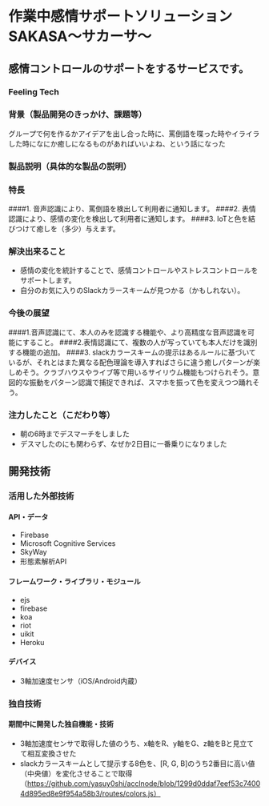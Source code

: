 # 作業中感情サポートソリューション　SAKASA〜サカーサ〜
## 感情コントロールのサポートをするサービスです。
### Feeling Tech

### 背景（製品開発のきっかけ、課題等）
グループで何を作るかアイデアを出し合った時に、罵倒語を喋った時やイライラした時になにか癒しになるものがあればいいよね、という話になった

### 製品説明（具体的な製品の説明）
### 特長
####1. 音声認識により、罵倒語を検出して利用者に通知します。
####2. 表情認識により、感情の変化を検出して利用者に通知します。
####3. IoTと色を結びつけて癒しを（多少）与えます。

### 解決出来ること
* 感情の変化を統計することで、感情コントロールやストレスコントロールをサポートします。
* 自分のお気に入りのSlackカラースキームが見つかる（かもしれない）。

### 今後の展望
####1.音声認識にて、本人のみを認識する機能や、より高精度な音声認識を可能にすること。
####2.表情認識にて、複数の人が写っていても本人だけを識別する機能の追加。
####3. slackカラースキームの提示はあるルールに基づいているが、それとはまた異なる配色理論を導入すればさらに違う癒しパターンが楽しめそう。クラブハウスやライブ等で用いるサイリウム機能もつけられそう。意図的な振動をパターン認識で捕捉できれば、スマホを振って色を変えつつ踊れそう。

### 注力したこと（こだわり等）
* 朝の6時までデスマーチをしました
* デスマしたのにも関わらず、なぜか2日目に一番乗りになりました

## 開発技術
### 活用した外部技術
#### API・データ
* Firebase
* Microsoft Cognitive Services
* SkyWay
* 形態素解析API

#### フレームワーク・ライブラリ・モジュール
* ejs
* firebase
* koa
* riot
* uikit
* Heroku

#### デバイス
* 3軸加速度センサ（iOS/Android内蔵）

### 独自技術
#### 期間中に開発した独自機能・技術
* 3軸加速度センサで取得した値のうち、x軸をR、y軸をG、z軸をBと見立てて相互変換させた
* slackカラースキームとして提示する8色を、[R, G, B]のうち2番目に高い値（中央値）を変化させることで取得
（https://github.com/yasuy0shi/acclnode/blob/1299d0ddaf7eef53c74004d895ed8e9f954a58b3/routes/colors.js）
